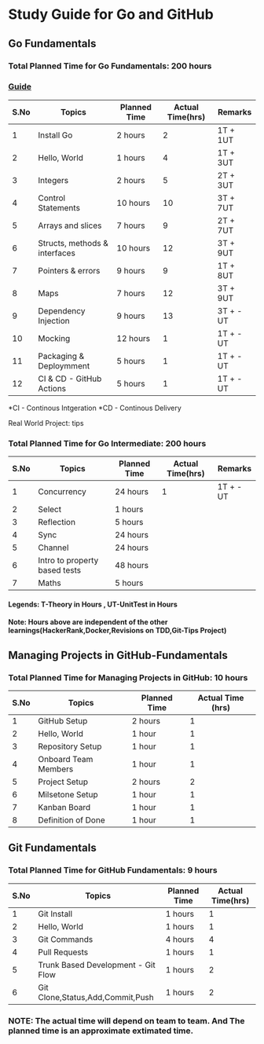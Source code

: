 # Study Guide for Go and GitHub

## Go Fundamentals

### Total Planned Time for Go Fundamentals: 200 hours

### [Guide](https://quii.gitbook.io/learn-go-with-tests/)

| S.No | Topics                        | Planned Time | Actual Time(hrs)|  Remarks   |
| ---- | ----------------------------- | ------------ | ----------------| -----------|
| 1    | Install Go                    | 2 hours      |    2            |  1T + 1UT  |
| 2    | Hello, World                  | 1 hours      |    4            |  1T + 3UT  |
| 3    | Integers                      | 2 hours      |    5            |  2T + 3UT  |
| 4    | Control Statements            | 10 hours     |    10           |  3T + 7UT  |
| 5    | Arrays and slices             | 7 hours      |    9            |  2T + 7UT  |
| 6    | Structs, methods & interfaces | 10 hours     |    12           |  3T + 9UT  |
| 7    | Pointers & errors             | 9 hours      |    9            |  1T + 8UT  |
| 8    | Maps                          | 7 hours      |    12           |  3T + 9UT  |
| 9    | Dependency Injection          | 9 hours      |    13           |  3T + -UT  |
| 10   | Mocking                       | 12 hours     |    1            |  1T + -UT  |
| 11   | Packaging & Deploymment       | 5  hours     |    1            |  1T + -UT  |
| 12   | CI & CD - GitHub Actions      | 5  hours     |    1            |  1T + -UT  |

*CI - Continous Intgeration
*CD - Continous Delivery

Real World Project: tips

### Total Planned Time for Go Intermediate: 200 hours

| S.No | Topics                        | Planned Time | Actual Time(hrs)|  Remarks   |
| ---- | ----------------------------- | ------------ | ----------------| -----------|
| 1    | Concurrency                   | 24 hours     |    1            |  1T + -UT  |
| 2    | Select                        | 1 hours      |                 |            |
| 3    | Reflection                    | 5 hours      |                 |            |
| 4    | Sync                          | 24 hours     |                 |            |
| 5    | Channel                       | 24 hours     |                 |            |
| 6    | Intro to property based tests | 48 hours     |                 |            |
| 7    | Maths                         | 5 hours      |                 |            |

#### Legends: T-Theory in Hours , UT-UnitTest in Hours

#### Note: Hours above are independent of the other learnings(HackerRank,Docker,Revisions on TDD,Git-Tips Project)


## Managing Projects in GitHub-Fundamentals

### Total Planned Time for Managing Projects in GitHub: 10 hours

| S.No | Topics               | Planned Time | Actual Time (hrs) | 
| ---- | -------------------- | ------------ | ----------------- |
| 1    | GitHub Setup         | 2 hours      |     1             |
| 2    | Hello, World         | 1 hour       |     1             |
| 3    | Repository Setup     | 1 hour       |     1             |
| 4    | Onboard Team Members | 1 hour       |     1             |
| 5    | Project Setup        | 2 hours      |     2             |
| 6    | Milsetone Setup      | 1 hour       |     1             |
| 7    | Kanban Board         | 1 hour       |     1             |
| 8    | Definition of Done   | 1 hour       |     1             |

## Git Fundamentals

### Total Planned Time for GitHub Fundamentals: 9 hours

| S.No | Topics                             | Planned Time | Actual Time(hrs) |
| ---- | ---------------------------------- | ------------ | -----------      |
| 1    | Git Install                        | 1 hours      |     1            |
| 2    | Hello, World                       | 1 hours      |     1            |
| 3    | Git Commands                       | 4 hours      |     4            |
| 4    | Pull Requests                      | 1 hours      |     1            |
| 5    | Trunk Based Development - Git Flow | 1 hours      |     2            |
| 6    | Git Clone,Status,Add,Commit,Push   | 1 hours      |     2            |

### NOTE: The actual time will depend on team to team. And The planned time is an approximate extimated time.



